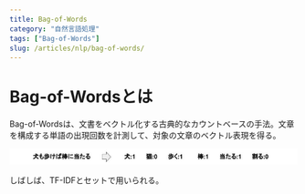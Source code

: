 ```yaml
---
title: Bag-of-Words
category: "自然言語処理"
tags: ["Bag-of-Words"]
slug: /articles/nlp/bag-of-words/
---
```


# Bag-of-Wordsとは
Bag-of-Wordsは、文書をベクトル化する古典的なカウントベースの手法。文章を構成する単語の出現回数を計測して、対象の文章のベクトル表現を得る。

![Bag-of-Words](./bow.png)

しばしば、TF-IDFとセットで用いられる。

